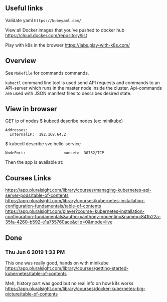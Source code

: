 ## Useful links

Validate yaml `https://kubeyaml.com/`

View all Docker images that you've pushed to docker hub
https://cloud.docker.com/repository/list

Play with k8s in the browser
https://labs.play-with-k8s.com/

## Overview

See `Makefile` for commands commands.

`kubectl` command line tool is used send API requests and commands to an API-server which runs in the master node inside the cluster. Api-commands are used with JSON manifest files to describes desired state.


## View in browser

GET ip of nodes
$ kubectl describe nodes <node-name> (ex: minikube)

```
Addresses:
  InternalIP:  192.168.64.2
```

\$ kubectl describe svc hello-service

```
NodePort:                 <unset>  30752/TCP
```

Then the app is available at:
[](http://192.168.64.2:30752/)


## Courses Links

https://app.pluralsight.com/library/courses/managing-kubernetes-api-server-pods/table-of-contents
https://app.pluralsight.com/library/courses/kubernetes-installation-configuration-fundamentals/table-of-contents
https://app.pluralsight.com/player?course=kubernetes-installation-configuration-fundamentals&author=anthony-nocentino&name=c841b22a-35fa-4260-b592-e1a755760ace&clip=0&mode=live

## Done

### Thu Jun 6 2019 1:33 PM

This one was really good, hands on with minikube
https://app.pluralsight.com/library/courses/getting-started-kubernetes/table-of-contents

Meh, history part was good but no real info on how k8s works
https://app.pluralsight.com/library/courses/docker-kubernetes-big-picture/table-of-contents
